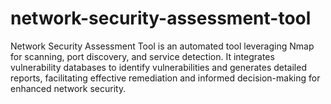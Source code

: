 # network-security-assessment-tool
Network Security Assessment Tool is an automated tool leveraging Nmap for scanning, port discovery, and service detection. It integrates vulnerability databases to identify vulnerabilities and generates detailed reports, facilitating effective remediation and informed decision-making for enhanced network security.

